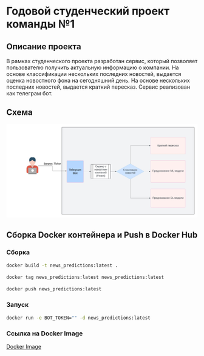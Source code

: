 # Годовой студенческий проект команды №1

## Описание проекта

В рамках студенческого проекта разработан сервис, который позволяет пользователю получить актуальную информацию о компании. На основе классификации нескольких последних новостей, выдается оценка новостного фона на сегодняшний день. На основе нескольких последних новостей, выдается краткий пересказ. Сервис реализован как телеграм бот.


## Схема 

![Scheme.](Diagram.jpeg 'Diag')


## Сборка Docker контейнера и Push в Docker Hub

### Сборка


```bash
docker build -t news_predictions:latest . 
```

```bash
docker tag news_predictions:latest news_predictions:latest
```

```bash
docker push news_predictions:latest
```


### Запуск 

```bash
docker run -e BOT_TOKEN="" -d news_predictions:latest
```

### Ссылка на Docker Image

[Docker Image](https://hub.docker.com/r/lytkinvs/news_predictions)